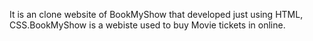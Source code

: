 It is an clone website of BookMyShow that developed just using HTML, CSS.BookMyShow is a webiste used to buy Movie tickets in online.
